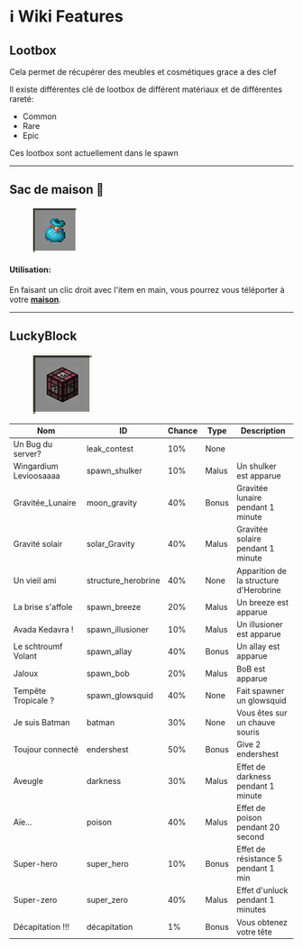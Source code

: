 # ℹ️ Wiki Features



## Lootbox

Cela permet de récupérer des meubles et cosmétiques grace a des clef

Il existe différentes clé de lootbox de différent matériaux et de différentes rareté:

* Common
* Rare
* Epic

Ces lootbox sont actuellement dans le spawn

***

## Sac de maison 🎒

<figure><img src="../.gitbook/assets/image (2).png" alt=""><figcaption></figcaption></figure>

#### Utilisation:

En faisant un clic droit avec l'item en main, vous pourrez vous téléporter à votre [**maison**](https://wiki.openmc.fr/commandes/maisons).

***

## LuckyBlock

<figure><img src="../.gitbook/assets/luck.png" alt=""><figcaption></figcaption></figure>

| Nom                    | ID                   | Chance | Type  | Description                            |
| ---------------------- | -------------------- | ------ | ----- | -------------------------------------- |
| Un Bug du server?      | leak\_contest        | 10%    | None  |                                        |
| Wingardium Levioosaaaa | spawn\_shulker       | 10%    | Malus | Un shulker est apparue                 |
| Gravitée\_Lunaire      | moon\_gravity        | 40%    | Bonus | Gravitée lunaire pendant 1 minute      |
| Gravité solair         | solar\_Gravity       | 40%    | Malus | Gravitée solaire pendant 1 minute      |
| Un vieil ami           | structure\_herobrine | 40%    | None  | Apparition de la structure d'Herobrine |
| La brise s'affole      | spawn\_breeze        | 20%    | Malus | Un breeze est apparue                  |
| Avada Kedavra !        | spawn\_illusioner    | 10%    | Malus | Un illusioner est apparue              |
| Le schtroumf Volant    | spawn\_allay         | 40%    | Bonus | Un allay est apparue                   |
| Jaloux                 | spawn\_bob           | 20%    | Malus | BoB est apparue                        |
| Tempête Tropicale ?    | spawn\_glowsquid     | 40%    | None  | Fait spawner un glowsquid              |
| Je suis Batman         | batman               | 30%    | None  | Vous êtes sur un chauve souris         |
| Toujour connecté       | endershest           | 50%    | Bonus | Give 2 endershest                      |
| Aveugle                | darkness             | 30%    | Malus | Effet de darkness pendant 1 minute     |
| Aïe...                 | poison               | 40%    | Malus | Effet de poison pendant 20 second      |
| Super-hero             | super\_hero          | 10%    | Bonus | Effet de résistance 5 pendant 1 min    |
| Super-zero             | super\_zero          | 40%    | Malus | Effet d'unluck pendant 1 minutes       |
| Décapitation !!!       | décapitation         | 1%     | Bonus | Vous obtenez votre tête                |

